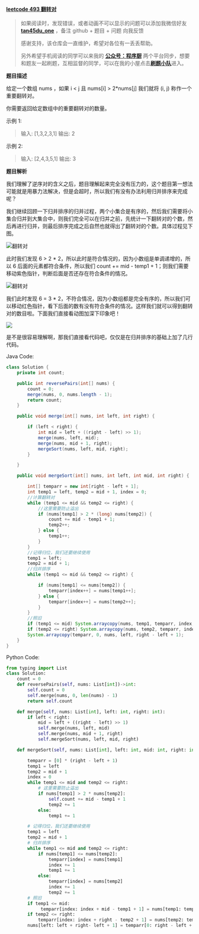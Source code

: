 #### [leetcode 493 翻转对](https://leetcode-cn.com/problems/reverse-pairs/)

> 如果阅读时，发现错误，或者动画不可以显示的问题可以添加我微信好友 **[tan45du_one](https://raw.githubusercontent.com/tan45du/tan45du.github.io/master/个人微信.15egrcgqd94w.jpg)** ，备注 github + 题目 + 问题 向我反馈
>
> 感谢支持，该仓库会一直维护，希望对各位有一丢丢帮助。
>
> 另外希望手机阅读的同学可以来我的 <u>[**公众号：程序厨**](https://raw.githubusercontent.com/tan45du/test/master/微信图片_20210320152235.2pthdebvh1c0.png)</u> 两个平台同步，想要和题友一起刷题，互相监督的同学，可以在我的小屋点击<u>[**刷题小队**](https://raw.githubusercontent.com/tan45du/test/master/微信图片_20210320152235.2pthdebvh1c0.png)</u>进入。

**题目描述**

给定一个数组 nums ，如果 i < j 且 nums[i] > 2\*nums[j] 我们就将 (i, j) 称作一个重要翻转对。

你需要返回给定数组中的重要翻转对的数量。

示例 1:

> 输入: [1,3,2,3,1]
> 输出: 2

示例 2:

> 输入: [2,4,3,5,1]
> 输出: 3

**题目解析**

我们理解了逆序对的含义之后，题目理解起来完全没有压力的，这个题目第一想法可能就是用暴力法解决，但是会超时，所以我们有没有办法利用归并排序来完成呢？

我们继续回顾一下归并排序的归并过程，两个小集合是有序的，然后我们需要将小集合归并到大集合中，则我们完全可以在归并之前，先统计一下翻转对的个数，然后再进行归并，则最后排序完成之后自然也就得出了翻转对的个数。具体过程见下图。

![翻转对](https://cdn.jsdelivr.net/gh/tan45du/test1@master/20210122/微信截图_20210214121010.50g9z0xgda80.png)

此时我们发现 6 > 2 \* 2，所以此时是符合情况的，因为小数组是单调递增的，所以 6 后面的元素都符合条件，所以我们 count += mid - temp1 + 1；则我们需要移动紫色指针，判断后面是否还存在符合条件的情况。

![翻转对](https://cdn.jsdelivr.net/gh/tan45du/test1@master/20210122/微信截图_20210214121711.77crljdzra00.png)

我们此时发现 6 = 3 \* 2，不符合情况，因为小数组都是完全有序的，所以我们可以移动红色指针，看下后面的数有没有符合条件的情况。这样我们就可以得到翻转对的数目啦。下面我们直接看动图加深下印象吧！

![](https://img-blog.csdnimg.cn/20210317192545806.gif#pic_center)

是不是很容易理解啊，那我们直接看代码吧，仅仅是在归并排序的基础上加了几行代码。

Java Code:

```java
class Solution {
    private int count;

    public int reversePairs(int[] nums) {
        count = 0;
        merge(nums, 0, nums.length - 1);
        return count;
    }

    public void merge(int[] nums, int left, int right) {

        if (left < right) {
            int mid = left + ((right - left) >> 1);
            merge(nums, left, mid);
            merge(nums, mid + 1, right);
            mergeSort(nums, left, mid, right);
        }

    }

    public void mergeSort(int[] nums, int left, int mid, int right) {

        int[] temparr = new int[right - left + 1];
        int temp1 = left, temp2 = mid + 1, index = 0;
        //计算翻转对
        while (temp1 <= mid && temp2 <= right) {
            //这里需要防止溢出
            if (nums[temp1] > 2 * (long) nums[temp2]) {
                count += mid - temp1 + 1;
                temp2++;
            } else {
                temp1++;
            }
        }
        //记得归位，我们还要继续使用
        temp1 = left;
        temp2 = mid + 1;
        //归并排序
        while (temp1 <= mid && temp2 <= right) {

            if (nums[temp1] <= nums[temp2]) {
                temparr[index++] = nums[temp1++];
            } else {
                temparr[index++] = nums[temp2++];
            }
        }
        //照旧
        if (temp1 <= mid) System.arraycopy(nums, temp1, temparr, index, mid - temp1 + 1);
        if (temp2 <= right) System.arraycopy(nums, temp2, temparr, index, right - temp2 + 1);
        System.arraycopy(temparr, 0, nums, left, right - left + 1);
    }
}
```

Python Code:

```python
from typing import List
class Solution:
    count = 0
    def reversePairs(self, nums: List[int])->int:
        self.count = 0
        self.merge(nums, 0, len(nums) - 1)
        return self.count

    def merge(self, nums: List[int], left: int, right: int):
        if left < right:
            mid = left + ((right - left) >> 1)
            self.merge(nums, left, mid)
            self.merge(nums, mid + 1, right)
            self.mergeSort(nums, left, mid, right)

    def mergeSort(self, nums: List[int], left: int, mid: int, right: int):

        temparr = [0] * (right - left + 1)
        temp1 = left
        temp2 = mid + 1
        index = 0
        while temp1 <= mid and temp2 <= right:
            # 这里需要防止溢出
            if nums[temp1] > 2 * nums[temp2]:
                self.count += mid - temp1 + 1
                temp2 += 1
            else:
                temp1 += 1

        # 记得归位，我们还要继续使用
        temp1 = left
        temp2 = mid + 1
        # 归并排序
        while temp1 <= mid and temp2 <= right:
            if nums[temp1] <= nums[temp2]:
                temparr[index] = nums[temp1]
                index += 1
                temp1 += 1
            else:
                temparr[index] = nums[temp2]
                index += 1
                temp2 += 1
        # 照旧
        if temp1 <= mid:
             temparr[index: index + mid - temp1 + 1] = nums[temp1: temp1 + mid - temp1 + 1]
        if temp2 <= right:
            temparr[index: index + right - temp2 + 1] = nums[temp2: temp2 + right - temp2 + 1]
        nums[left: left + right- left + 1] = temparr[0: right - left + 1]
```

